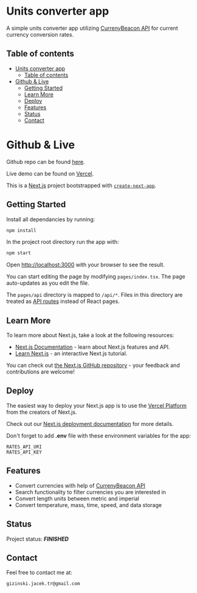 # Units converter app

A simple units converter app utilizing [CurrenyBeacon API](https://currencybeacon.com/api-documentation) for current currency conversion rates.

## Table of contents

- [Units converter app](#units-converter-app)
  - [Table of contents](#table-of-contents)
- [Github \& Live](#github--live)
  - [Getting Started](#getting-started)
  - [Learn More](#learn-more)
  - [Deploy](#deploy)
  - [Features](#features)
  - [Status](#status)
  - [Contact](#contact)

# Github & Live

Github repo can be found [here](https://github.com/gizinski-jacek/units-converter).

Live demo can be found on [Vercel](https://units-converter-opal.vercel.app).

This is a [Next.js](https://nextjs.org/) project bootstrapped with [`create-next-app`](https://github.com/vercel/next.js/tree/canary/packages/create-next-app).

## Getting Started

Install all dependancies by running:

```bash
npm install
```

In the project root directory run the app with:

```bash
npm start
```

Open [http://localhost:3000](http://localhost:3000) with your browser to see the result.

You can start editing the page by modifying `pages/index.tsx`. The page auto-updates as you edit the file.

The `pages/api` directory is mapped to `/api/*`. Files in this directory are treated as [API routes](https://nextjs.org/docs/api-routes/introduction) instead of React pages.

## Learn More

To learn more about Next.js, take a look at the following resources:

- [Next.js Documentation](https://nextjs.org/docs) - learn about Next.js features and API.
- [Learn Next.js](https://nextjs.org/learn) - an interactive Next.js tutorial.

You can check out [the Next.js GitHub repository](https://github.com/vercel/next.js/) - your feedback and contributions are welcome!

## Deploy

The easiest way to deploy your Next.js app is to use the [Vercel Platform](https://vercel.com/new?utm_medium=default-template&filter=next.js&utm_source=create-next-app&utm_campaign=create-next-app-readme) from the creators of Next.js.

Check out our [Next.js deployment documentation](https://nextjs.org/docs/deployment) for more details.

Don't forget to add **.env** file with these environment variables for the app:

```
RATES_API_URI
RATES_API_KEY
```

## Features

- Convert currencies with help of [CurrenyBeacon API](https://currencybeacon.com/api-documentation)
- Search functionality to filter currencies you are interested in
- Convert length units between metric and imperial
- Convert temperature, mass, time, speed, and data storage

## Status

Project status: **_FINISHED_**

## Contact

Feel free to contact me at:

```
gizinski.jacek.tr@gmail.com
```
